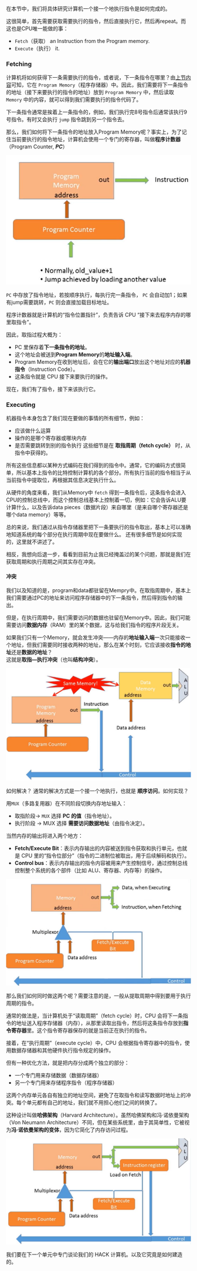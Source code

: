 
在本节中，我们将具体研究计算机一个接一个地执行指令是如何完成的。

这很简单，首先需要获取需要执行的指令，然后直接执行它，然后再repeat。而这也是CPU唯一能做的事：
- `Fetch`（获取） an Instruction from the Program memory.
- `Execute`（执行） it.


### Fetching

计算机将如何获得下一条需要执行的指令，或者说，下一条指令在哪里？由[上节内容](冯%20·%20诺伊曼结构.md#^7b3d6d)可知，它在 `Program Memory`（程序存储器）中。因此，我们需要将下一条指令的地址（接下来要执行的指令的地址）放到 `Program Memory` 中，然后读取 `Memory` 中的内容，就可以得到我们需要执行的指令代码了。

下一条指令通常是挨着上一条指令的，例如，我们执行完8号指令后通常该执行9号指令。有时又会执行 `jump` 指令跳到另一个指令去。

那么，我们如何将下一条指令的地址放入Program Memory呢？事实上，为了记住当前要执行的指令地址，计算机会使用一个专门的寄存器，叫做**程序计数器**（Program Counter, ***PC***）

![](../../../img/Pasted%20image%2020250810102639.png)

`PC` 中存放了指令地址，若按顺序执行，每执行完一条指令， `PC` 会自动加1；如果有jump需要跳转，`PC` 则会直接加载目标地址。

程序计数器就是计算机的“指令位置指针”，负责告诉 CPU “接下来去程序内存的哪里取指令”。

因此，取指过程大概为：
- PC 里保存着**下一条指令的地址**。
- 这个地址会被送到**Program Memory**的**地址输入端**。
- Program Memory在收到地址后，会在它的**输出端口**放出这个地址对应的**机器指令**（Instruction Code）。
- 这条指令就是 CPU 接下来要执行的操作。

现在，我们有了指令，接下来该执行它。


### Executing

机器指令本身包含了我们现在要做的事情的所有细节，例如：
- 应该做什么运算
- 操作的是哪个寄存器或哪块内存
- 是否需要跳转到别的指令执行
这些细节是在 **取指周期（fetch cycle）** 时，从指令中获得的。

所有这些信息都以某种方式编码在我们得到的指令中。通常，它的编码方式很简单，所以基本上指令的比特控制计算机的各个部分。所有执行当前的指令相当于从当前指令中提取位，再根据其信息决定执行什么。

从硬件的角度来看，我们从Memory中 `fetch` 得到一条指令后，这条指令会进入CPU的控制总线中，而这个控制总线基本上控制着一切，例如：它会告诉ALU要计算什么，以及告诉data pieces（数据片段）来自哪里（是来自哪个寄存器还是哪个data memory）等等。

总的来说，我们通过从指令存储器里把下一条要执行的指令取出，基本上可以准确地知道系统的每个部分在执行周期中现在要做什么。
还有很多细节是如何实现的，这里就不讲述了。

相反，我想向后退一步，看看到目前为止我已经掩盖过的某个问题，那就是我们在获取周期和执行周期之间其实存在冲突。


#### 冲突

我们以及知道的是，program和data都驻留在Mempry中。在取指周期中，基本上我们需要通过PC的地址来访问程序存储器中的下一条指令，然后得到指令的输出。

但是，在执行周期中，我们需要访问的数据也驻留在Memory中。因此，我们可能需要访问**数据内存**（RAM）里的某个数据，这与给我们指令的程序片段无关。

如果我们只有一个Memory，就会发生冲突——内存的**地址输入端**一次只能接收一个地址，但我们需要同时接收两种的地址，那么在某个时刻，它应该接收**指令的地址**还是**数据的地址**？  
这就是**取指—执行冲突**（也叫**结构冲突**）。

![](../../../img/Pasted%20image%2020250810111538.png)

如何解决？
通常的解决方式是一个接一个地执行，也就是 **顺序访问**。如何实现？

用`MUX`（多路复用器）在不同阶段切换内存地址输入：
- 取指阶段-> `MUX` 选择 **PC 的值**（指令地址）。
- 执行阶段 -> MUX 选择 **需要访问数据地址**（由指令决定）。

当然内存的输出将进入两个地方：
- **Fetch/Execute Bit**：表示内存输出的内容被送到指令获取和执行单元，也就是 CPU 里的“指令位部分”（指令的二进制位被取出，用于后续解码和执行）。
- **Control bus**：表示内存输出的指令内容被用来产生控制信号，通过控制总线控制整个系统的各个部件（比如 ALU、寄存器、内存等）的操作。

![](../../../img/Pasted%20image%2020250810112951.png)

那么我们如何同时做这两个呢？需要注意的是，一般从提取周期中得到要用于执行周期的指令。

通常的做法是，当计算机处于“读取周期”（fetch cycle）时，CPU 会将下一条指令的地址送入程序存储器（内存），从那里读取出指令，然后将这条指令存放到**指令寄存器**里。这个指令寄存器保存的就是当前正在执行的指令。

接着，在“执行周期”（execute cycle）中，CPU 会根据指令寄存器中的指令，使用数据存储器和其他硬件执行指令规定的操作。

但有一种优化方法，就是把内存分成两个独立的部分：

- 一个专门用来存储数据（数据存储器）
- 另一个专门用来存储程序指令（程序存储器）

这两个内存单元各自有独立的地址空间，避免了在取指令和读写数据时地址上的冲突。每个单元都有自己的地址，我们就不用担心他们之间的转换了。

这种设计叫做**哈佛架构**（Harvard Architecture）。虽然哈佛架构和冯·诺依曼架构（Von Neumann Architecture）不同，但在某些系统里，由于其简单性，它被视为**冯·诺依曼架构的变体**，因为它简化了内存访问过程。

![](../../../img/Pasted%20image%2020250810114104.png)

我们要在下一个单元中专门谈论我们的 HACK 计算机。以及它究竟是如何建造的。
